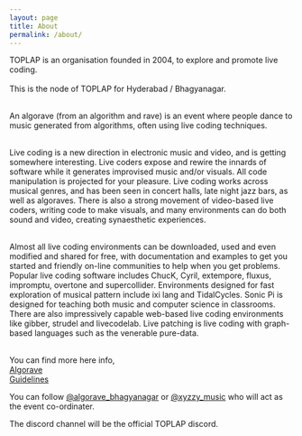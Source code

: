 ```yaml
---
layout: page
title: About
permalink: /about/
---
```


TOPLAP is an organisation founded in 2004, to explore and promote live coding.<br><br>
This is the node of TOPLAP for Hyderabad / Bhagyanagar.<br><br>

An algorave (from an algorithm and rave) is an event where people dance to music generated from algorithms, often using live coding techniques.<br><br>

Live coding is a new direction in electronic music and video, and is getting somewhere interesting. Live coders expose and rewire the innards of software while it generates improvised music and/or visuals. All code manipulation is projected for your pleasure. Live coding works across musical genres, and has been seen in concert halls, late night jazz bars, as well as algoraves. There is also a strong movement of video-based live coders, writing code to make visuals, and many environments can do both sound and video, creating synaesthetic experiences.<br><br>

Almost all live coding environments can be downloaded, used and even modified and shared for free, with documentation and examples to get you started and friendly on-line communities to help when you get problems. Popular live coding software includes ChucK,  Cyril, extempore, fluxus, impromptu, overtone and supercollider. Environments designed for fast exploration of musical pattern include ixi lang and TidalCycles. Sonic Pi is designed for teaching both music and computer science in classrooms. There are also impressively capable web-based live coding environments like gibber, strudel and livecodelab. Live patching is live coding with graph-based languages such as the venerable pure-data.<br><br>

You can find more here info,<br>
<a href="https://en.wikipedia.org/wiki/Algorave">Algorave</a><br>
<a href="https://github.com/jekyll/minima">Guidelines</a></p>

You can follow <a href="https://www.instagram.com/algorave_bhayanagar/">@algorave_bhagyanagar</a> or <a href="https://www.instagram.com/xyzzy_music/">@xyzzy_music</a> who will act as the event co-ordinater.

The discord channel will be the official TOPLAP discord.


